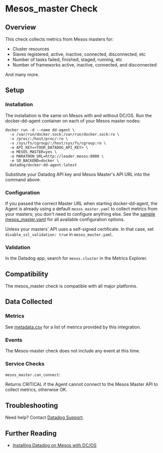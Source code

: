 # Mesos_master Check

## Overview

This check collects metrics from Mesos masters for:

* Cluster resources
* Slaves registered, active, inactive, connected, disconnected, etc
* Number of tasks failed, finished, staged, running, etc
* Number of frameworks active, inactive, connected, and disconnected

And many more.
## Setup
### Installation
The installation is the same on Mesos with and without DC/OS. 
Run the docker-dd-agent container on each of your Mesos master nodes:

```
docker run -d --name dd-agent \
  -v /var/run/docker.sock:/var/run/docker.sock:ro \
  -v /proc/:/host/proc/:ro \
  -v /sys/fs/cgroup/:/host/sys/fs/cgroup:ro \
  -e API_KEY=<YOUR_DATADOG_API_KEY> \
  -e MESOS_MASTER=yes \
  -e MARATHON_URL=http://leader.mesos:8080 \
  -e SD_BACKEND=docker \
  datadog/docker-dd-agent:latest
```

Substitute your Datadog API key and Mesos Master's API URL into the command above.

### Configuration

If you passed the correct Master URL when starting docker-dd-agent, the Agent is already using a default `mesos_master.yaml` to collect metrics from your masters; you don't need to configure anything else. See the [sample mesos_master.yaml](https://github.com/DataDog/integrations-core/blob/master/mesos_master/conf.yaml.default) for all available configuration options.

Unless your masters' API uses a self-signed certificate. In that case, set `disable_ssl_validation: true` in `mesos_master.yaml`.

### Validation

In the Datadog app, search for `mesos.cluster` in the Metrics Explorer.

## Compatibility

The mesos_master check is compatible with all major platforms.

## Data Collected
### Metrics

See [metadata.csv](https://github.com/DataDog/integrations-core/blob/master/mesos_master/metadata.csv) for a list of metrics provided by this integration.

### Events
The Mesos-master check does not include any event at this time.

### Service Checks

`mesos_master.can_connect`:

Returns CRITICAL if the Agent cannot connect to the Mesos Master API to collect metrics, otherwise OK.

## Troubleshooting
Need help? Contact [Datadog Support](http://docs.datadoghq.com/help/).

## Further Reading

* [Installing Datadog on Mesos with DC/OS](https://www.datadoghq.com/blog/deploy-datadog-dcos/)
